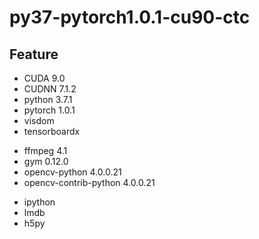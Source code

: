 # py37-pytorch1.0.1-cu90-ctc

## Feature

* CUDA 9.0 
* CUDNN 7.1.2
* python 3.7.1
* pytorch 1.0.1
* visdom
* tensorboardx
<!-- * warpctc-pytorch -->
* ffmpeg 4.1
* gym 0.12.0
* opencv-python 4.0.0.21
* opencv-contrib-python 4.0.0.21

+ ipython
+ lmdb
+ h5py
